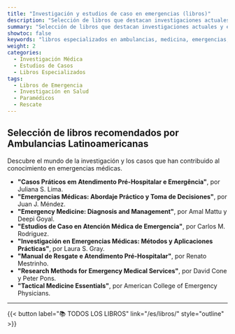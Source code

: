 ```yaml
---
title: "Investigación y estudios de caso en emergencias (libros)"
description: "Selección de libros que destacan investigaciones actuales y estudios de casos en el campo de la atención médica de emergencia. Estas obras ofrecen perspectivas valiosas para profesionales, estudiantes y entusiastas del ámbito de emergencias."
summary: "Selección de libros que destacan investigaciones actuales y estudios de casos en el campo de la atención médica de emergencia. Estas obras ofrecen perspectivas valiosas para profesionales, estudiantes y entusiastas del ámbito de emergencias."
showtoc: false
keywords: "libros especializados en ambulancias, medicina, emergencias, rescate y paramédicos"
weight: 2
categories:
  - Investigación Médica
  - Estudios de Casos
  - Libros Especializados
tags:
  - Libros de Emergencia
  - Investigación en Salud
  - Paramédicos
  - Rescate
---
```

## Selección de libros recomendados por **Ambulancias Latinoamericanas**
Descubre el mundo de la investigación y los casos que han contribuido al conocimiento en emergencias médicas.
- **"Casos Práticos em Atendimento Pré-Hospitalar e Emergência"**, por Juliana S. Lima.
- **"Emergencias Médicas: Abordaje Práctico y Toma de Decisiones"**, por Juan J. Méndez.
- **"Emergency Medicine: Diagnosis and Management"**, por Amal Mattu y Deepi Goyal.
- **"Estudios de Caso en Atención Médica de Emergencia"**, por Carlos M. Rodriguez.
- **"Investigación en Emergencias Médicas: Métodos y Aplicaciones Prácticas"**, por Laura S. Gray.
- **"Manual de Resgate e Atendimento Pré-Hospitalar"**, por Renato Mestrinho.
- **"Research Methods for Emergency Medical Services"**, por David Cone y Peter Pons.
- **"Tactical Medicine Essentials"**, por American College of Emergency Physicians.


---

{{< button label="📚️ TODOS LOS LIBROS"  link="/es/libros/" style="outline" >}}
